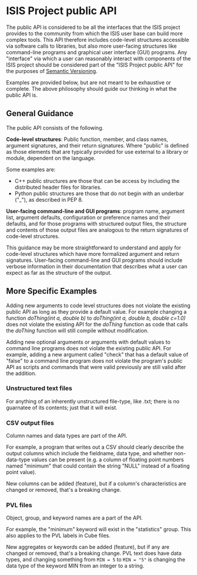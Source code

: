 # ISIS Project public API

The public API is considered to be all the interfaces that the ISIS
project provides to the community from which the ISIS user base can
build more complex tools. This API therefore includes code-level
structures accessible via software calls to libraries, but also
more user-facing structures like command-line programs and graphical
user interface (GUI) programs. Any "interface" via which a user can
reasonably interact with components of the ISIS project should be
considered part of the "ISIS Project public API" for the purposes
of [Semantic Versioning](https://semver.org).

Examples are provided below, but are not meant to be exhaustive or
complete. The above philosophy should guide our thinking in what
the public API is.


## General Guidance

The public API consists of the following.

**Code-level structures**: Public function, member, and class names,
argument signatures, and their return signatures.  Where "public"
is defined as those elements that are typically provided for use external
to a library or module, dependent on the language.

Some examples are:

- C++ public structures are those that can be access by including
  the distributed header files for libraries.
- Python public structures are those that do not begin with an underbar
  ("_"), as described in PEP 8.


**User-facing command-line and GUI programs**: program name, argument
list, argument defaults, configuration or preference names and their
defaults, and for those programs with structured output files, the
structure and contents of those output files are analogous to the
return signatures of code-level structures.


This guidance may be more straightforward to understand and apply
for code-level structures which have more formalized argument and
return signatures.  User-facing command-line and GUI programs should
include verbose information in their documentation that describes what
a user can expect as far as the structure of the output.


## More Specific Examples

Adding new arguments to code level structures does not violate the
existing public API as long as they provide a default value. For
example changing a function *doThing(int a, double b)* to *doThing(int
a, double b, double c=1.0)* does not violate the existing API for
the *doThing* function as code that calls the *doThing* function will
still compile without modification.

Adding new optional arguments or arguments with default values to
command line programs does not violate the existing public API. For
example, adding a new argument called "check" that has a default
value of "false" to a command line program does not violate the
program's public API as scripts and commands that were valid
previously are still valid after the addition.


### Unstructured text files

For anything of an inherently unstructured file-type, like .txt;
there is no guarnatee of its contents; just that it will exist.


### CSV output files

Column names and data types are part of the API.

For example, a program that writes out a CSV should clearly describe
the output columns which include the fieldname, data type, and
whether non-data-type values can be present (e.g. a column of
floating point numbers named "minimum" that could contain the string
"NULL" instead of a floating point value).

New columns can be added (feature), but if a column's characteristics are 
changed or removed, that's a breaking change.


### PVL files

Object, group, and keyword names are a part of the API.

For example, the "minimum" keyword will exist in the "statistics"
group. This also applies to the PVL labels in Cube files.

New aggregates or keywords can be added (feature), but if any are changed
or removed, that's a breaking change.  PVL text does have data types, and
changing something from `MIN = 5` to `MIN = "5"` is changing the data type
of the keyword MIN from an integer to a string.
